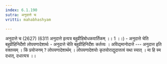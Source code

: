 ```yaml
---
index: 6.1.190
sutra: अनुदात्ते च
vritti: mahabhashyam

---
```

 अनुदात्ते च (2627) (6311 अनुदात्ते इत्यत्र बहुव्रीहिबोधकवार्तिकम् ।। 1 ।।) - अनुदात्ते चेति बहुव्रीहिनिर्देशो लोपयणादेशार्थः - अनुदात्ते चेति बहुव्रीहिनिर्देशः कर्तव्यः । अविद्यमानोदात्ते --- अनुदात्त इति वक्तव्यम् । किं प्रयोजनम् ? लोपयणादेशार्थम् । लोपयणादेशयोः कृतयोराद्युदात्तत्वं यथा स्यात् । मा हि स्म दधात्, दधात्यत्र ।। 
